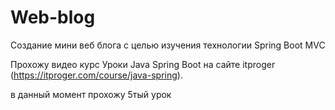 # Web-blog
Создание мини веб блога с целью изучения технологии Spring Boot MVC

Прохожу видео курс Уроки Java Spring Boot на сайте itproger (https://itproger.com/course/java-spring).

в данный момент прохожу 5тый урок
